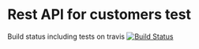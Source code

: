 # Rest API for customers test

Build status including tests on travis 
[![Build Status](https://travis-ci.org/shanika/testapp.svg?branch=master)](https://travis-ci.org/shanika/testapp)


